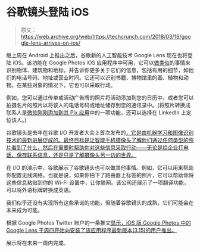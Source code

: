 # 谷歌镜头登陆 iOS 

> 原文：<https://web.archive.org/web/https://techcrunch.com/2018/03/16/google-lens-arrives-on-ios/>

继上周在 Android 上推出之后，谷歌新的人工智能技术 Google Lens 现在也将登陆 iOS。该功能在 Google Photos iOS 应用程序中可用，它可以[做类似](https://web.archive.org/web/20221025222911/https://support.google.com/photos/answer/7539151?hl=en&co=GENIE.Platform%3DiOS&oco=0)的事情来识别物体、建筑物和地标，并告诉你更多关于它们的信息，包括有用的细节，如他们的电话号码、地址或营业时间。它还可以识别书籍、博物馆里的画、植物和动物。在某些对象的情况下，它也可以采取行动。

例如，您可以通过传单或活动广告牌的照片将活动添加到您的日历中，或者您可以拍摄名片的照片以将该人的电话号码或地址储存到您的通讯录中。(将照片转换成联系人是[微软刚刚添加到其 Pix 应用](https://web.archive.org/web/20221025222911/https://techcrunch.com/2018/03/09/microsoft-pix-can-scan-business-cards-to-your-contacts-find-people-on-linkedin/)中的一项功能，还可以选择在 LinkedIn 上定位该人。)

谷歌镜头是去年在谷歌 I/O 开发者大会上首次发布的[，它是由机器学习和图像识别技术的最新进展促成的。最终目标是让智能手机摄像头了解他们通过任何类型的照片看到了什么，然后在需要时帮助你对这些信息采取行动——无论是给企业打电话、保存联系信息，还是只是了解摄像头另一边的世界。](https://web.archive.org/web/20221025222911/https://techcrunch.com/2017/05/17/google-lens-will-let-smartphone-cameras-understand-what-they-see-and-take-action/)

在 I/O 的演示中，谷歌展示了谷歌镜头也可以做其他事情。例如，它可以用来帮助你配置无线网络。也就是说，如果你拍下了路由器上标签的照片，它可以帮助你将这些信息粘贴到你的 Wi-Fi 设置中，让你联网。该公司还展示了一项翻译功能，可以将外语标牌转换成英语。

我们似乎还没有实现所有这些承诺的功能，但随着谷歌镜头的成熟，它们可能会在未来成为可能。

根据 Google Photos Twitter 账户的一条推文[显示，iOS 版 Google Photos 中的 Google Lens 于周四开始向安装了该应用程序最新版本(3.15)的用户推出。](https://web.archive.org/web/20221025222911/https://twitter.com/googlephotos/status/974400019800272896)

展示将在未来一周内完成。